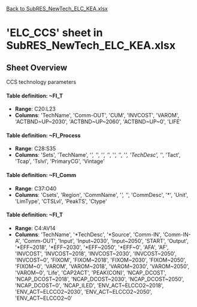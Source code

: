 [Back to SubRES_NewTech_ELC_KEA.xlsx](README.md)

# 'ELC_CCS' sheet in SubRES_NewTech_ELC_KEA.xlsx

## Sheet Overview

CCS technology parameters

#### Table definition: ~FI_T
- **Range**: C20:L23
- **Columns**: 'TechName', 'Comm-OUT', 'CUM', 'INVCOST', 'VAROM', 'ACTBND\~UP\~2030', 'ACTBND\~UP\~2060', 'ACTBND\~UP\~0', 'LIFE'

#### Table definition: ~FI_Process
- **Range**: C28:S35
- **Columns**: 'Sets', 'TechName', '*', '*', '*', '*', '*', '*', '*', 'TechDesc', '*', 'Tact', 'Tcap', 'Tslvl', 'PrimaryCG', 'Vintage'

#### Table definition: ~FI_Comm
- **Range**: C37:O40
- **Columns**: 'Csets', 'Region', 'CommName', '*', '*', 'CommDesc', '*', 'Unit', 'LimType', 'CTSLvl', 'PeakTS', 'Ctype'

#### Table definition: ~FI_T
- **Range**: C4:AV14
- **Columns**: 'TechName', '*TechDesc', '*Source', 'Comm-IN', 'Comm-IN-A', 'Comm-OUT', 'Input', 'Input\~2030', 'Input\~2050', 'START', 'Output', '*EFF\~2018', '*EFF\~2030', '*EFF\~2050', '*EFF\~0', 'AFA', 'AF', 'INVCOST', 'INVCOST\~2018', 'INVCOST\~2030', 'INVCOST\~2050', 'INVCOST\~0', 'FIXOM', 'FIXOM\~2018', 'FIXOM\~2030', 'FIXOM\~2050', 'FIXOM\~0', 'VAROM', 'VAROM\~2018', 'VAROM\~2030', 'VAROM\~2050', 'VAROM\~0', 'Life', 'CAP2ACT', 'PEAK(CON)', 'NCAP_DCOST', 'NCAP_DCOST\~2018', 'NCAP_DCOST\~2030', 'NCAP_DCOST\~2050', 'NCAP_DCOST\~0', 'NCAP_ILED', 'ENV_ACT\~ELCCO2\~2018', 'ENV_ACT\~ELCCO2\~2030', 'ENV_ACT\~ELCCO2\~2050', 'ENV_ACT\~ELCCO2\~0'

